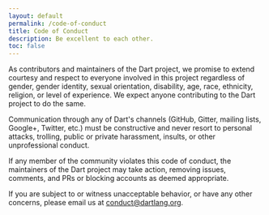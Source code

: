 ```yaml
---
layout: default
permalink: /code-of-conduct
title: Code of Conduct
description: Be excellent to each other.
toc: false
---
```


As contributors and maintainers of the Dart project,
we promise to extend courtesy and respect to everyone involved in this project
regardless of gender, gender identity, sexual orientation, disability, age,
race, ethnicity, religion, or level of experience.
We expect anyone contributing to the Dart project to do the same.

Communication through any of Dart's channels
(GitHub, Gitter, mailing lists, Google+, Twitter, etc.)
must be constructive and never resort to personal attacks, trolling,
public or private harassment, insults, or other unprofessional conduct.

If any member of the community violates this code of conduct,
the maintainers of the Dart project may take action, removing issues,
comments, and PRs or blocking accounts as deemed appropriate.

If you are subject to or witness unacceptable behavior,
or have any other concerns,
please email us at [conduct@dartlang.org](mailto:conduct@dartlang.org).